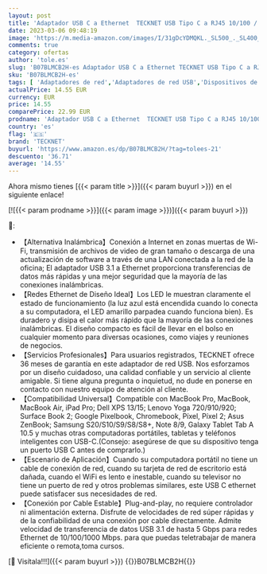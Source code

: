 ```yaml
---
layout: post
title: 'Adaptador USB C a Ethernet  TECKNET USB Tipo C a RJ45 10/100 / 1000Mbps Adaptador LAN Ethernet con Cable  Compatible con MacBook Pro 2022/2021/2020/2019/2018  MacBook Air  iPad Pro  DELL XPS y más'
date: 2023-03-06 09:48:19
image: 'https://m.media-amazon.com/images/I/31gDcYDMQKL._SL500_._SL400_.jpg'
comments: true
category: ofertas
author: 'tole.es'
slug: 'B07BLMCB2H-es Adaptador USB C a Ethernet TECKNET USB Tipo C a RJ45...'
sku: 'B07BLMCB2H-es'
tags: [ 'Adaptadores de red','Adaptadores de red USB','Dispositivos de red','Informática','ipad','tecknet','🇪🇸', ]
actualPrice: 14.55 EUR
currency: EUR
price: 14.55
comparePrice: 22.99 EUR
prodname: 'Adaptador USB C a Ethernet  TECKNET USB Tipo C a RJ45 10/100 / 1000Mbps Adaptador LAN Ethernet con Cable  Compatible con MacBook Pro 2022/2021/2020/2019/2018  MacBook Air  iPad Pro  DELL XPS y más'
country: 'es'
flag: '🇪🇸'
brand: 'TECKNET'
buyurl: 'https://www.amazon.es/dp/B07BLMCB2H/?tag=tolees-21'
descuento: '36.71'
average: '14.55'
---
```


Ahora mismo tienes [{{< param title >}}]({{< param buyurl >}}) en el siguiente enlace!

[![{{< param prodname >}}]({{< param image >}})]({{< param buyurl >}})

🔎:

- 【Alternativa Inalámbrica】Conexión a Internet en zonas muertas de Wi-Fi, transmisión de archivos de video de gran tamaño o descarga de una actualización de software a través de una LAN conectada a la red de la oficina; El adaptador USB 3.1 a Ethernet proporciona transferencias de datos más rápidas y una mejor seguridad que la mayoría de las conexiones inalámbricas.
- 【Redes Ethernet de Diseño Ideal】Los LED le muestran claramente el estado de funcionamiento (la luz azul está encendida cuando lo conecta a su computadora, el LED amarillo parpadea cuando funciona bien). Es duradero y disipa el calor más rápido que la mayoría de las conexiones inalámbricas. El diseño compacto es fácil de llevar en el bolso en cualquier momento para diversas ocasiones, como viajes y reuniones de negocios.
- 【Servicios Profesionales】Para usuarios registrados, TECKNET ofrece 36 meses de garantía en este adaptador de red USB. Nos esforzamos por un diseño cuidadoso, una calidad confiable y un servicio al cliente amigable. Si tiene alguna pregunta o inquietud, no dude en ponerse en contacto con nuestro equipo de atención al cliente.
- 【Compatibilidad Universal】Compatible con MacBook Pro, MacBook, MacBook Air, iPad Pro; Dell XPS 13/15; Lenovo Yoga 720/910/920; Surface Book 2; Google Pixelbook, Chromebook, Píxel, Píxel 2; Asus ZenBook; Samsung S20/S10/S9/S8/S8+, Note 8/9, Galaxy Tablet Tab A 10.5 y muchas otras computadoras portátiles, tabletas y teléfonos inteligentes con USB-C.(Consejo: asegúrese de que su dispositivo tenga un puerto USB C antes de comprarlo.)
- 【Escenario de Aplicación】Cuando su computadora portátil no tiene un cable de conexión de red, cuando su tarjeta de red de escritorio está dañada, cuando el WiFi es lento e inestable, cuando su televisor no tiene un puerto de red y otros problemas similares, este USB C ethernet puede satisfacer sus necesidades de red.
- 【Conexión por Cable Estable】Plug-and-play, no requiere controlador ni alimentación externa. Disfrute de velocidades de red súper rápidas y de la confiabilidad de una conexión por cable directamente. Admite velocidad de transferencia de datos USB 3.1 de hasta 5 Gbps para redes Ethernet de 10/100/1000 Mbps. para que puedas teletrabajar de manera eficiente o remota,toma cursos.

[🛒 Visítala!!!]({{< param buyurl >}})
{{<world>}}B07BLMCB2H{{</world>}}
